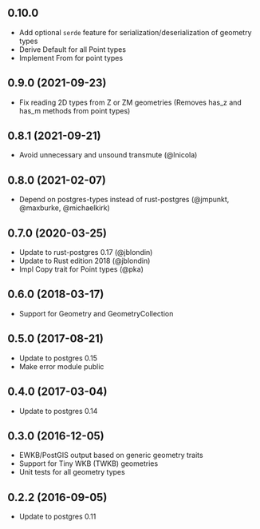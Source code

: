 ## 0.10.0

* Add optional `serde` feature for serialization/deserialization of geometry types
* Derive Default for all Point types
* Implement From<Tuple> for point types

## 0.9.0 (2021-09-23)

* Fix reading 2D types from Z or ZM geometries
  (Removes has_z and has_m methods from point types)

## 0.8.1 (2021-09-21)

* Avoid unnecessary and unsound transmute (@lnicola)

## 0.8.0 (2021-02-07)

* Depend on postgres-types instead of rust-postgres
  (@jmpunkt, @maxburke, @michaelkirk)

## 0.7.0 (2020-03-25)

* Update to rust-postgres 0.17 (@jblondin)
* Update to Rust edition 2018 (@jblondin)
* Impl Copy trait for Point types (@pka)

## 0.6.0 (2018-03-17)

* Support for Geometry and GeometryCollection

## 0.5.0 (2017-08-21)

* Update to postgres 0.15
* Make error module public

## 0.4.0 (2017-03-04)

* Update to postgres 0.14

## 0.3.0 (2016-12-05)

* EWKB/PostGIS output based on generic geometry traits
* Support for Tiny WKB (TWKB) geometries
* Unit tests for all geometry types

## 0.2.2 (2016-09-05)

* Update to postgres 0.11
